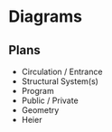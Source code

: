 # Diagrams

## Plans

- Circulation / Entrance
- Structural System(s)
- Program
- Public / Private
- Geometry
- Heier